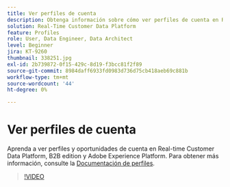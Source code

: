 ```yaml
---
title: Ver perfiles de cuenta
description: Obtenga información sobre cómo ver perfiles de cuenta en Real-Time CDP B2B edition.
solution: Real-Time Customer Data Platform
feature: Profiles
role: User, Data Engineer, Data Architect
level: Beginner
jira: KT-9260
thumbnail: 338251.jpg
exl-id: 2b739872-0f15-429c-8d19-f3bcc81f2f89
source-git-commit: 8984daff6933fd0983d736d75cb418aeb69c881b
workflow-type: tm+mt
source-wordcount: '44'
ht-degree: 0%

---
```


# Ver perfiles de cuenta

Aprenda a ver perfiles y oportunidades de cuenta en Real-time Customer Data Platform, B2B edition y Adobe Experience Platform. Para obtener más información, consulte la [Documentación de perfiles](https://experienceleague.adobe.com/docs/experience-platform/rtcdp/profile/profile-browse.html).

>[!VIDEO](https://video.tv.adobe.com/v/338251?learn=on)

